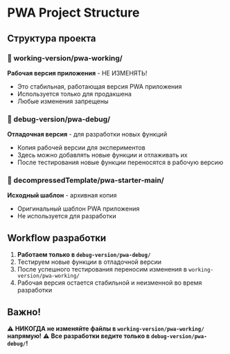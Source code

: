 # PWA Project Structure

## Структура проекта

### 📁 working-version/pwa-working/
**Рабочая версия приложения** - НЕ ИЗМЕНЯТЬ!
- Это стабильная, работающая версия PWA приложения
- Используется только для продакшена
- Любые изменения запрещены

### 📁 debug-version/pwa-debug/
**Отладочная версия** - для разработки новых функций
- Копия рабочей версии для экспериментов
- Здесь можно добавлять новые функции и отлаживать их
- После тестирования новые функции переносятся в рабочую версию

### 📁 decompressedTemplate/pwa-starter-main/
**Исходный шаблон** - архивная копия
- Оригинальный шаблон PWA приложения
- Не используется для разработки

## Workflow разработки

1. **Работаем только в `debug-version/pwa-debug/`**
2. Тестируем новые функции в отладочной версии
3. После успешного тестирования переносим изменения в `working-version/pwa-working/`
4. Рабочая версия остается стабильной и неизменной во время разработки

## Важно!
⚠️ **НИКОГДА не изменяйте файлы в `working-version/pwa-working/` напрямую!**
⚠️ **Все разработки ведите только в `debug-version/pwa-debug/`!**
